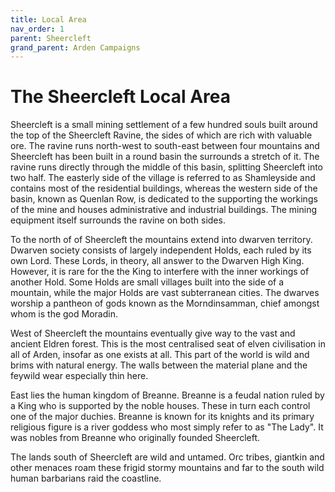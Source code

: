 ```yaml
---
title: Local Area
nav_order: 1
parent: Sheercleft
grand_parent: Arden Campaigns
---
```


# The Sheercleft Local Area
Sheercleft is a small mining settlement of a few hundred souls built around the top of the Sheercleft Ravine, the sides of which are rich with valuable ore. The ravine runs north-west to south-east between four mountains and Sheercleft has been built in a round basin the surrounds a stretch of it. The ravine runs directly through the middle of this basin, splitting Sheercleft into two half. The easterly side of the village is referred to as Shamleyside and contains most of the residential buildings, whereas the western side of the basin, known as Quenlan Row, is dedicated to the supporting the workings of the mine and houses administrative and industrial buildings. The mining equipment itself surrounds the ravine on both sides.

To the north of of Sheercleft the mountains extend into dwarven territory. Dwarven society consists of largely independent Holds, each ruled by its own Lord. These Lords, in theory, all answer to the Dwarven High King. However, it is rare for the the King to interfere with the inner workings of another Hold. Some Holds are small villages built into the side of a mountain, while the major Holds are vast subterranean cities. The dwarves worship a pantheon of gods known as the Morndinsamman, chief amongst whom is the god Moradin.

West of Sheercleft the mountains eventually give way to the vast and ancient Eldren forest. This is the most centralised seat of elven civilisation in all of Arden, insofar as one exists at all. This part of the world is wild and brims with natural energy. The walls between the material plane and the feywild wear especially thin here.

East lies the human kingdom of Breanne. Breanne is a feudal nation ruled by a King who is supported by the noble houses. These in turn each control one of the major duchies. Breanne is known for its knights and its primary religious figure is a river goddess who most simply refer to as "The Lady". It was nobles from Breanne who originally founded Sheercleft.

The lands south of Sheercleft are wild and untamed. Orc tribes, giantkin and other menaces roam these frigid stormy mountains and far to the south wild human barbarians raid the coastline.
